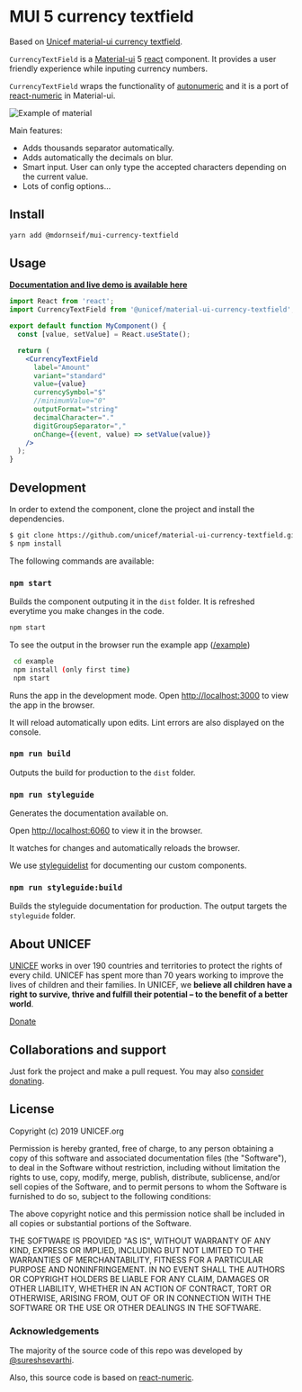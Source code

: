 # MUI 5 currency textfield

Based on [Unicef material-ui currency textfield](https://github.com/unicef/material-ui-currency-textfield).

`CurrencyTextField` is a [Material-ui](https://mui.com/) 5 [react](https://reactjs.org/) component. It provides a user friendly experience while inputing currency numbers.

`CurrencyTextField` wraps the functionality of <a href="https://github.com/autoNumeric/autoNumeric">autonumeric</a> and it is a port of <a href="https://github.com/mkg0/react-numeric">react-numeric</a> in Material-ui.

![Example of material](https://raw.githubusercontent.com/mdornseif/mui-currency-textfield/master/material-ui-currency-field.gif)

Main features:

- Adds thousands separator automatically.
- Adds automatically the decimals on blur.
- Smart input. User can only type the accepted characters depending on the current value.
- Lots of config options...

## Install

```bash
yarn add @mdornseif/mui-currency-textfield
```

## Usage

**[Documentation and live demo is available here](https://unicef.github.io/material-ui-currency-textfield/)**

```jsx
import React from 'react';
import CurrencyTextField from '@unicef/material-ui-currency-textfield';

export default function MyComponent() {
  const [value, setValue] = React.useState();

  return (
    <CurrencyTextField
      label="Amount"
      variant="standard"
      value={value}
      currencySymbol="$"
      //minimumValue="0"
      outputFormat="string"
      decimalCharacter="."
      digitGroupSeparator=","
      onChange={(event, value) => setValue(value)}
    />
  );
}
```

## Development

In order to extend the component, clone the project and install the dependencies.

```bash
$ git clone https://github.com/unicef/material-ui-currency-textfield.git
$ npm install
```

The following commands are available:

### `npm start`

Builds the component outputing it in the `dist` folder. It is refreshed everytime you make changes in the code.

```bash
npm start
```

To see the output in the browser run the example app ([/example](https://github.com/unicef/material-ui-currency-textfield/tree/master/example))

```bash
 cd example
 npm install (only first time)
 npm start
```

Runs the app in the development mode. Open [http://localhost:3000](http://localhost:3000) to view the app in the browser.

It will reload automatically upon edits. Lint errors are also displayed on the console.

### `npm run build`

Outputs the build for production to the `dist` folder.

### `npm run styleguide`

Generates the documentation available on.

Open [http://localhost:6060](http://localhost:6060) to view it in the browser.

It watches for changes and automatically reloads the browser.

We use [styleguidelist](https://react-styleguidist.js.org/) for documenting our custom components.

### `npm run styleguide:build`

Builds the styleguide documentation for production. The output targets the `styleguide` folder.

## About UNICEF

[UNICEF](https://www.unicef.org/) works in over 190 countries and territories to protect the rights of every child. UNICEF has spent more than 70 years working to improve the lives of children and their families. In UNICEF, we **believe all children have a right to survive, thrive and fulfill their potential – to the benefit of a better world**.

[Donate](https://donate.unicef.org/donate/now)

## Collaborations and support

Just fork the project and make a pull request. You may also [consider donating](https://donate.unicef.org/donate/now).

## License

Copyright (c) 2019 UNICEF.org

Permission is hereby granted, free of charge, to any person obtaining a copy
of this software and associated documentation files (the "Software"), to deal
in the Software without restriction, including without limitation the rights
to use, copy, modify, merge, publish, distribute, sublicense, and/or sell
copies of the Software, and to permit persons to whom the Software is
furnished to do so, subject to the following conditions:

The above copyright notice and this permission notice shall be included in all
copies or substantial portions of the Software.

THE SOFTWARE IS PROVIDED "AS IS", WITHOUT WARRANTY OF ANY KIND, EXPRESS OR
IMPLIED, INCLUDING BUT NOT LIMITED TO THE WARRANTIES OF MERCHANTABILITY,
FITNESS FOR A PARTICULAR PURPOSE AND NONINFRINGEMENT. IN NO EVENT SHALL THE
AUTHORS OR COPYRIGHT HOLDERS BE LIABLE FOR ANY CLAIM, DAMAGES OR OTHER
LIABILITY, WHETHER IN AN ACTION OF CONTRACT, TORT OR OTHERWISE, ARISING FROM,
OUT OF OR IN CONNECTION WITH THE SOFTWARE OR THE USE OR OTHER DEALINGS IN THE
SOFTWARE.

### Acknowledgements

The majority of the source code of this repo was developed by [@sureshsevarthi](http://github.com/sureshsevarthi).

Also, this source code is based on [react-numeric](https://github.com/mkg0/react-numeric).
